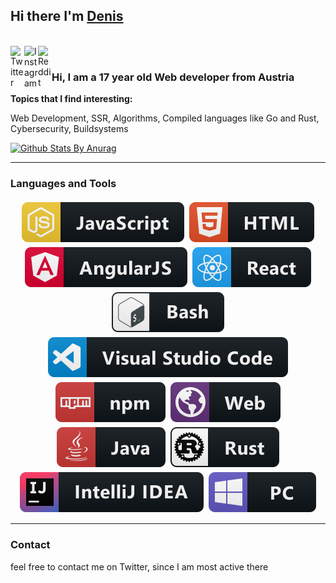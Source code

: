 ## Hi there I'm [Denis](https://thecrether.at)

<br />
<a href="https://twitter.com/thecrether">
  <img align="left" alt="Twitter" width="22px" src="https://cdn.jsdelivr.net/npm/simple-icons@v3/icons/twitter.svg" />
</a>
<a href="https://www.instagram.com/thecrether/">
  <img align="left" alt="Instagram" width="22px" src="https://cdn.jsdelivr.net/npm/simple-icons@v3/icons/instagram.svg" />
</a>
<a href="https://www.reddit.com/user/thecrether/">
  <img align="left" alt=" Reddit" width="22px" src="https://cdn.jsdelivr.net/npm/simple-icons@v3/icons/reddit.svg" />
</a>

<br />

### Hi, I am a 17 year old Web developer from Austria

**Topics that I find interesting:**

Web Development, SSR, Algorithms, Compiled languages like Go and Rust, Cybersecurity, Buildsystems

[![Github Stats By Anurag](https://github-readme-stats.vercel.app/api?username=TheCrether&show_icons=true&title_color=fff&icon_color=79ff97&text_color=9f9f9f&bg_color=151515)](https://github.com/anuraghazra/github-readme-stats)

-----

### Languages and Tools

<!-- For more icons please follow  https://github.com/MikeCodesDotNET/ColoredBadges -->

<p style="display: flex; flex-direction: row; flex-wrap: wrap; justify-content: center;align-items:center">

<img src="https://raw.githubusercontent.com/TheCrether/TheCrether/master/svg/js.svg" alt="js" style="margin: 4px">

<img src="https://raw.githubusercontent.com/TheCrether/TheCrether/master/svg/html.svg" alt="html" style="margin: 4px">

<img src="https://raw.githubusercontent.com/TheCrether/TheCrether/master/svg/angular.svg" alt="angular" style="margin: 4px">

<img src="https://raw.githubusercontent.com/TheCrether/TheCrether/master/svg/react.svg" alt="react" style="margin: 4px">

<img src="https://raw.githubusercontent.com/TheCrether/TheCrether/master/svg/bash.svg" alt="bash" style="margin: 4px">

<img src="https://raw.githubusercontent.com/TheCrether/TheCrether/master/svg/visualstudio_code.svg" alt="VS Code" style="margin: 4px">

<img src="https://raw.githubusercontent.com/TheCrether/TheCrether/master/svg/npm.svg" alt="npm" style="margin: 4px">

<img src="https://raw.githubusercontent.com/TheCrether/TheCrether/master/svg/web.svg" alt="web" style="margin: 4px">

<img src="https://raw.githubusercontent.com/TheCrether/TheCrether/master/svg/java.svg" alt="java" style="margin: 4px">

<img src="https://raw.githubusercontent.com/TheCrether/TheCrether/master/svg/rust.svg" alt="rust" style="margin: 4px">

<img src="https://raw.githubusercontent.com/TheCrether/TheCrether/master/svg/jetbrains_intellij.svg" alt="Jetbrains IntelliJ" style="margin: 4px">

<img src="https://raw.githubusercontent.com/TheCrether/TheCrether/master/svg/pc.svg" alt="PC" style="margin: 4px">
</p>

---

### Contact

feel free to contact me on Twitter, since I am most active there
